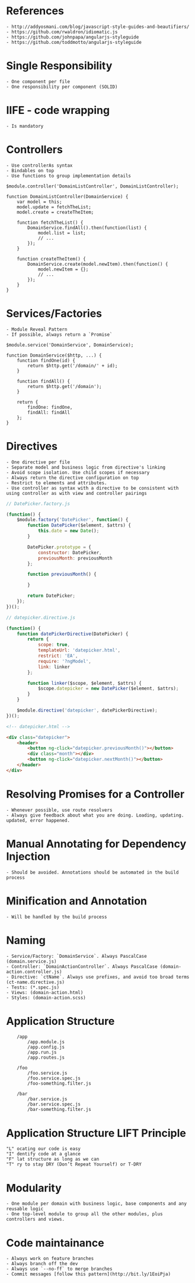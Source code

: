 # References

	- http://addyosmani.com/blog/javascript-style-guides-and-beautifiers/
	- https://github.com/rwaldron/idiomatic.js
	- https://github.com/johnpapa/angularjs-styleguide
	- https://github.com/toddmotto/angularjs-styleguide

# Single Responsibility

	- One component per file
	- One responsibility per component (SOLID)

# IIFE - code wrapping

	- Is mandatory

# Controllers

	- Use controllerAs syntax
	- Bindables on top
	- Use functions to group implementation details

```
$module.controller('DomainListController', DomainListController);

function DomainListController(DomainService) {
	var model = this;
	model.update = fetchTheList;
	model.create = createTheItem;

	function fetchTheList() {
		DomainService.findAll().then(function(list) {
			model.list = list;
			// ...
		});
	}

	function createTheItem() {
		DomainService.create(model.newItem).then(function() {
			model.newItem = {};
			// ...
		});
	}
}

```

# Services/Factories

	- Module Reveal Pattern
	- If possible, always return a `Promise`

```
$module.service('DomainService', DomainService);

function DomainService($http, ...) {
	function findOne(id) {
		return $http.get('/domain/' + id);
	}

	function findAll() {
		return $http.get('/domain');
	}

	return {
		findOne: findOne,
		findAll: findAll
	};
}

```

# Directives

	- One directive per file
	- Separate model and business logic from directive's linking
	- Avoid scope isolation. Use child scopes if necessary
	- Always return the directive configuration on top
	- Restrict to elements and attributes.
	- Use controller as syntax with a directive to be consistent with using controller as with view and controller pairings

```javascript
// DatePicker.factory.js

(function() {
	$module.factory('DatePicker', function() {
		function DatePicker($element, $attrs) {
			this.date = new Date();
		}

		DatePicker.prototype = {
			constructor: DatePicker,
			previousMonth: previousMonth
		};

		function previousMonth() {

		}

		return DatePicker;
	});
})();
```

```javascript
// datepicker.directive.js

(function() {
	function datePickerDirective(DatePicker) {
		return {
			scope: true,
			templateUrl: 'datepicker.html',
			restrict: 'EA',
			require: '?ngModel',
			link: linker
		};

		function linker($scope, $element, $attrs) {
			$scope.datepicker = new DatePicker($element, $attrs);
		}
	}

	$module.directive('datepicker', datePickerDirective);
})();
```

```html
<!-- datepicker.html -->

<div class="datepicker">
	<header>
		<button ng-click="datepicker.previousMonth()"></button>
		<div class="month"></div>
		<button ng-click="datepicker.nextMonth()"></button>
	</header>
</div>
```

# Resolving Promises for a Controller
	- Whenever possible, use route resolvers
	- Always give feedback about what you are doing. Loading, updating. updated, error happened.

# Manual Annotating for Dependency Injection
	- Should be avoided. Annotations should be automated in the build process

# Minification and Annotation
	- Will be handled by the build process

# Naming
	- Service/Factory: `DomainService`. Always PascalCase (domain.service.js)
	- Controller: `DomainActionController`. Always PascalCase (domain-action.controller.js)
	- Directive: `ctName`. Always use prefixes, and avoid too broad terms (ct-name.directive.js)
	- Tests: (*.spec.js)
	- Views: (domain-action.html)
	- Styles: (domain-action.scss)

# Application Structure

```
	/app
		/app.module.js
		/app.config.js
		/app.run.js
		/app.routes.js

	/foo
		/foo.service.js
		/foo.service.spec.js
		/foo-something.filter.js

	/bar
		/bar.service.js
		/bar.service.spec.js
		/bar-something.filter.js
```

# Application Structure LIFT Principle

	"L" ocating our code is easy
	"I" dentify code at a glance
	"F" lat structure as long as we can
	"T" ry to stay DRY (Don’t Repeat Yourself) or T-DRY

# Modularity

	- One module per domain with business logic, base components and any reusable logic
	- One top-level module to group all the other modules, plus controllers and views.

# Code maintainance

	- Always work on feature branches
	- Always branch off the dev
	- Always use `--no-ff` to merge branches
	- Commit messages [follow this pattern](http://bit.ly/1EoiPja)